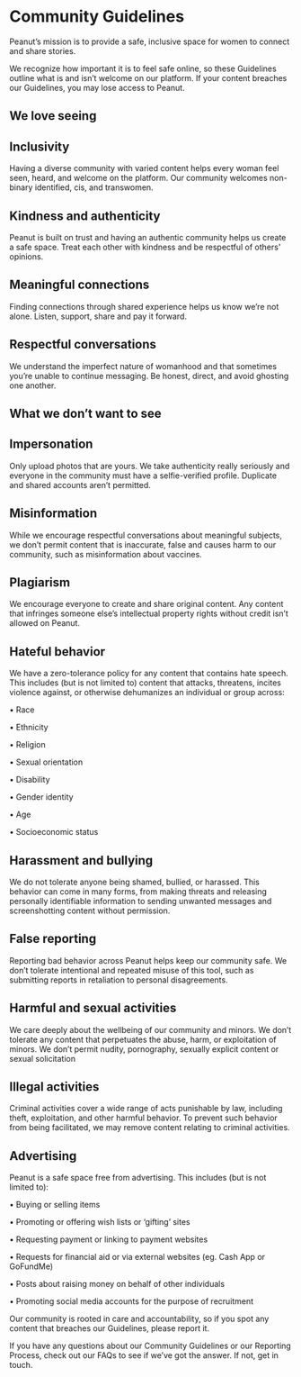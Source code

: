 Community Guidelines
====================

Peanut’s mission is to provide a safe, inclusive space for women to connect and share stories.

We recognize how important it is to feel safe online, so these Guidelines outline what is and isn’t welcome on our platform. If your content breaches our Guidelines, you may lose access to Peanut.

We love seeing
--------------

Inclusivity
-----------

Having a diverse community with varied content helps every woman feel seen, heard, and welcome on the platform. Our community welcomes non\-binary identified, cis, and transwomen.

Kindness and authenticity
-------------------------

Peanut is built on trust and having an authentic community helps us create a safe space. Treat each other with kindness and be respectful of others' opinions.

Meaningful connections
----------------------

Finding connections through shared experience helps us know we’re not alone. Listen, support, share and pay it forward.

Respectful conversations
------------------------

We understand the imperfect nature of womanhood and that sometimes you’re unable to continue messaging. Be honest, direct, and avoid ghosting one another.

What we don’t want to see
-------------------------

Impersonation
-------------

Only upload photos that are yours. We take authenticity really seriously and everyone in the community must have a selfie\-verified profile. Duplicate and shared accounts aren’t permitted.

Misinformation
--------------

While we encourage respectful conversations about meaningful subjects, we don’t permit content that is inaccurate, false and causes harm to our community, such as misinformation about vaccines.

Plagiarism
----------

We encourage everyone to create and share original content. Any content that infringes someone else’s intellectual property rights without credit isn’t allowed on Peanut.

Hateful behavior
----------------

We have a zero\-tolerance policy for any content that contains hate speech. This includes (but is not limited to) content that attacks, threatens, incites violence against, or otherwise dehumanizes an individual or group across:

• Race

• Ethnicity

• Religion

• Sexual orientation

• Disability

• Gender identity

• Age

• Socioeconomic status

Harassment and bullying
-----------------------

We do not tolerate anyone being shamed, bullied, or harassed. This behavior can come in many forms, from making threats and releasing personally identifiable information to sending unwanted messages and screenshotting content without permission.

False reporting
---------------

Reporting bad behavior across Peanut helps keep our community safe. We don’t tolerate intentional and repeated misuse of this tool, such as submitting reports in retaliation to personal disagreements.

Harmful and sexual activities
-----------------------------

We care deeply about the wellbeing of our community and minors. We don’t tolerate any content that perpetuates the abuse, harm, or exploitation of minors. We don’t permit nudity, pornography, sexually explicit content or sexual solicitation

Illegal activities
------------------

Criminal activities cover a wide range of acts punishable by law, including theft, exploitation, and other harmful behavior. To prevent such behavior from being facilitated, we may remove content relating to criminal activities.

Advertising
-----------

Peanut is a safe space free from advertising. This includes (but is not limited to):

• Buying or selling items

• Promoting or offering wish lists or ‘gifting’ sites

• Requesting payment or linking to payment websites

• Requests for financial aid or via external websites (eg. Cash App or GoFundMe)

• Posts about raising money on behalf of other individuals

• Promoting social media accounts for the purpose of recruitment

Our community is rooted in care and accountability, so if you spot any content that breaches our Guidelines, please report it.

If you have any questions about our Community Guidelines or our Reporting Process, check out our FAQs to see if we’ve got the answer. If not, get in touch.

